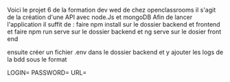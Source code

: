 Voici le projet 6 de la formation dev wed de chez openclassrooms 
il s'agit de la création d'une API avec node.Js et mongoDB
Afin de lancer l'application il suffit de : 
faire npm install sur le dossier backend et frontend 
et faire npm run serve sur le dossier backend 
et ng serve sur le dosier front end 

ensuite créer un fichier .env dans le dossier backend et y ajouter les logs de la bdd sous le format 

LOGIN=
PASSWORD=
URL=


